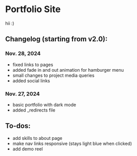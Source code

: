 # Portfolio Site

hii :)

## Changelog (starting from v2.0):

### Nov. 28, 2024

- fixed links to pages
- added fade in and out animation for hamburger menu
- small changes to project media queries
- added social links

### Nov. 27, 2024

- basic portfolio with dark mode
- added \_redirects file

## To-dos:

- add skills to about page
- make nav links responsive (stays light blue when clicked)
- add demo reel
